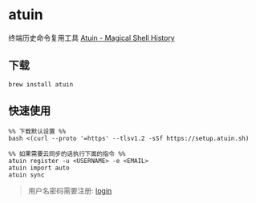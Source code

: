 # atuin
终端历史命令复用工具
[Atuin - Magical Shell History](https://atuin.sh/)

## 下载
```shell
brew install atuin
```

## 快速使用

```
%% 下载默认设置 %%
bash <(curl --proto '=https' --tlsv1.2 -sSf https://setup.atuin.sh)

%% 如果需要云同步的话执行下面的指令 %%
atuin register -u <USERNAME> -e <EMAIL>
atuin import auto
atuin sync
```

> 用户名密码需要注册: [login](https://docs.atuin.sh/guide/sync/#login)